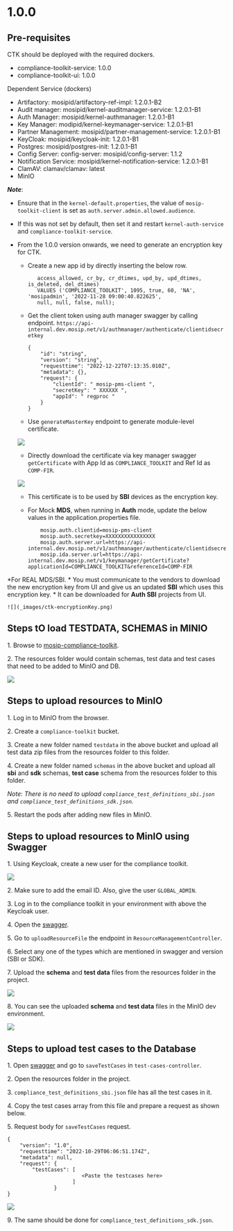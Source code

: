 # 1.0.0

## Pre-requisites

CTK should be deployed with the required dockers.

* compliance-toolkit-service: 1.0.0
* compliance-toolkit-ui: 1.0.0

Dependent Service (dockers)

* Artifactory: mosipid/artifactory-ref-impl: 1.2.0.1-B2
* Audit manager: mosipid/kernel-auditmanager-service: 1.2.0.1-B1
* Auth Manager: mosipid/kernel-authmanager: 1.2.0.1-B1
* Key Manager: modipid/kernel-keymanager-service: 1.2.0.1-B1
* Partner Management: mosipid/partner-management-service: 1.2.0.1-B1
* KeyCloak: mosipid/keycloak-init: 1.2.0.1-B1
* Postgres: mosipid/postgres-init: 1.2.0.1-B1
* Config Server: config-server: mosipid/config-server: 1.1.2
* Notification Service: mosipid/kernel-notification-service: 1.2.0.1-B1
* ClamAV: clamav/clamav: latest
* MinIO

_**Note**_:

* Ensure that in the `kernel-default.properties`, the value of `mosip-toolkit-client` is set as `auth.server.admin.allowed.audience`.
* If this was not set by default, then set it and restart `kernel-auth-service` and `compliance-toolkit-service`.
*   From the 1.0.0 version onwards, we need to generate an encryption key for CTK.

    *   Create a new app id by directly inserting the below row.

        ```
           access_allowed, cr_by, cr_dtimes, upd_by, upd_dtimes, is_deleted, del_dtimes)
           VALUES ('COMPLIANCE_TOOLKIT', 1095, true, 60, 'NA', 'mosipadmin', '2022-11-28 09:00:40.822625', 
           null, null, false, null);

        ```
    *   Get the client token using auth manager swagger by calling endpoint. `https://api-internal.dev.mosip.net/v1/authmanager/authenticate/clientidsecretkey`

        ```
        {
        	"id": "string",
        	"version": "string",
        	"requesttime": "2022-12-22T07:13:35.010Z",
        	"metadata": {},
        	"request": {
        		"clientId": " mosip-pms-client ",
        		"secretKey": " XXXXXX ",
        		"appId": " regproc "
        	}
        }
        ```
    * Use `generateMasterKey` endpoint to generate module-level certificate.

    ![](\_images/ctk-generateMasterKey.png)

    * Directly download the certificate via key manager swagger `getCertificate` with App Id as `COMPLIANCE_TOOLKIT` and Ref Id as `COMP-FIR`.

    ![](\_images/ctk-getCertificate.png)

    * This certificate is to be used by **SBI** devices as the encryption key.
    *   For Mock **MDS**, when running in **Auth** mode, update the below values in the application.properties file.

        ```
        	mosip.auth.clientid=mosip-pms-client
        	mosip.auth.secretkey=XXXXXXXXXXXXXXXX
        	mosip.auth.server.url=https://api-internal.dev.mosip.net/v1/authmanager/authenticate/clientidsecretkey 
        	mosip.ida.server.url=https://api-internal.dev.mosip.net/v1/keymanager/getCertificate?applicationId=COMPLIANCE_TOOLKIT&referenceId=COMP-FIR
        ```

\*For REAL MDS/SBI. \* You must communicate to the vendors to download the new encryption key from UI and give us an updated **SBI** which uses this encryption key. \* It can be downloaded for **Auth SBI** projects from UI.

```
![](_images/ctk-encryptionKey.png)
```

## Steps tO load TESTDATA, SCHEMAS in MINIO

1\. Browse to [mosip-compliance-toolkit](https://github.com/mosip-compliance-toolkit.git).

2\. The resources folder would contain schemas, test data and test cases that need to be added to MinIO and DB.

![](\_images/ctk-resources-folder.png)

## Steps to upload resources to MinIO

1\. Log in to MinIO from the browser.

2\. Create a `compliance-toolkit` bucket.

3\. Create a new folder named `testdata` in the above bucket and upload all test data zip files from the resources folder to this folder.

4\. Create a new folder named `schemas` in the above bucket and upload all **sbi** and **sdk** schemas, **test case** schema from the resources folder to this folder.

_Note_: _There is no need to upload `compliance_test_definitions_sbi.json` and `compliance_test_definitions_sdk.json`._

5\. Restart the pods after adding new files in MinIO.

## Steps to upload resources to MinIO using Swagger

1\. Using Keycloak, create a new user for the compliance toolkit.

![](\_images/ctk-keycloak-user-create.png)

2\. Make sure to add the email ID. Also, give the user `GLOBAL_ADMIN`.

3\. Log in to the compliance toolkit in your environment with above the Keycloak user.

4\. Open the [swagger](https://{api-internal-env-url}/v1/toolkit/swagger-ui/index.html?configUrl=/v1/toolkit/v3/api-docs/swagger-config).

5\. Go to `uploadResourceFile` the endpoint in `ResourceManagementController`.

6\. Select any one of the types which are mentioned in swagger and version (SBI or SDK).

7\. Upload the **schema** and **test data** files from the resources folder in the project.

![](\_images/ctk-upload-resources.png)

8\. You can see the uploaded **schema** and **test data** files in the MinIO dev environment.

![](\_images/ctk-minIO.png)

## Steps to upload test cases to the Database

1\. Open [swagger](https://{api-internal-env-url}/v1/toolkit/swagger-ui/index.html?configUrl=/v1/toolkit/v3/api-docs/swagger-config) and go to `saveTestCases` in `test-cases-controller`.

2\. Open the resources folder in the project.

3\. `compliance_test_definitions_sbi.json` file has all the test cases in it.

4\. Copy the test cases array from this file and prepare a request as shown below.

5\. Request body for `saveTestCases` request.

```
{
    "version": "1.0",
    "requesttime": "2022-10-29T06:06:51.174Z",
    "metadata": null,
    "request": {
        "testCases": [
                        <Paste the testcases here>
                     ]
               }
}
```

![](\_images/ctk-testcases-upload.png)

9\. The same should be done for `compliance_test_definitions_sdk.json`.
